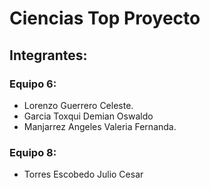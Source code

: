 # Ciencias Top Proyecto

## Integrantes:

### Equipo 6:
* Lorenzo Guerrero Celeste.
* Garcia Toxqui Demian Oswaldo
* Manjarrez Angeles Valeria Fernanda.

### Equipo 8:

* Torres Escobedo Julio Cesar
